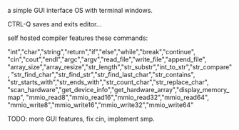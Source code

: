 a simple GUI interface OS with terminal windows.


CTRL-Q saves and exits editor...

self hosted compiler features these commands:

"int","char","string","return","if","else","while","break","continue",
"cin","cout","endl","argc","argv","read_file","write_file","append_file",
"array_size","array_resize","str_length","str_substr","int_to_str","str_compare",
"str_find_char","str_find_str","str_find_last_char","str_contains",
"str_starts_with","str_ends_with","str_count_char","str_replace_char",
"scan_hardware","get_device_info","get_hardware_array","display_memory_map",
"mmio_read8","mmio_read16","mmio_read32","mmio_read64",
"mmio_write8","mmio_write16","mmio_write32","mmio_write64"


TODO: more GUI features, fix cin, implement smp.
